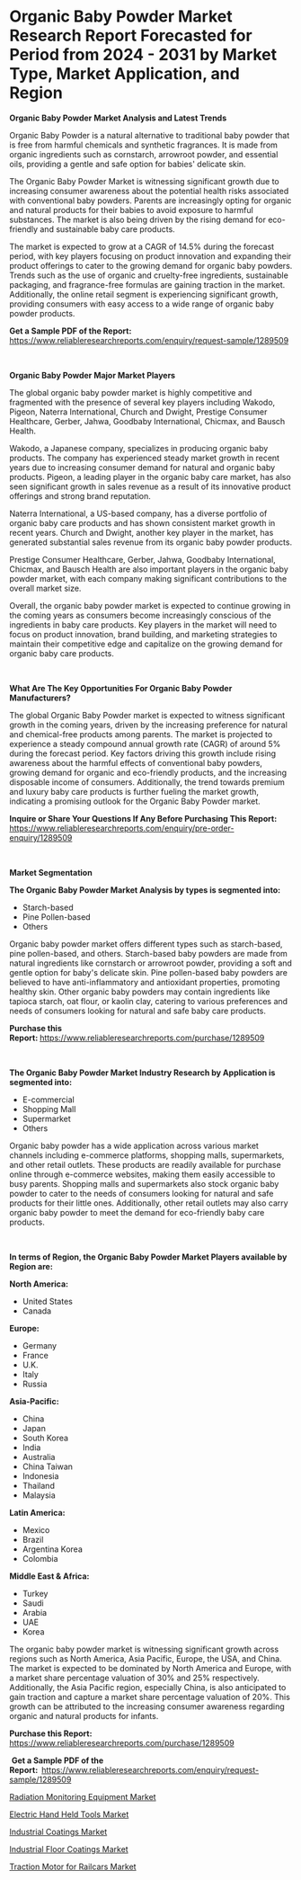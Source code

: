 <p><h1>Organic Baby Powder Market Research Report Forecasted for Period from 2024 -  2031 by Market Type, Market Application, and Region</h1></p><p><strong>Organic Baby Powder Market Analysis and Latest Trends</strong></p>
<p><p>Organic Baby Powder is a natural alternative to traditional baby powder that is free from harmful chemicals and synthetic fragrances. It is made from organic ingredients such as cornstarch, arrowroot powder, and essential oils, providing a gentle and safe option for babies' delicate skin.</p><p>The Organic Baby Powder Market is witnessing significant growth due to increasing consumer awareness about the potential health risks associated with conventional baby powders. Parents are increasingly opting for organic and natural products for their babies to avoid exposure to harmful substances. The market is also being driven by the rising demand for eco-friendly and sustainable baby care products.</p><p>The market is expected to grow at a CAGR of 14.5% during the forecast period, with key players focusing on product innovation and expanding their product offerings to cater to the growing demand for organic baby powders. Trends such as the use of organic and cruelty-free ingredients, sustainable packaging, and fragrance-free formulas are gaining traction in the market. Additionally, the online retail segment is experiencing significant growth, providing consumers with easy access to a wide range of organic baby powder products.</p></p>
<p><strong>Get a Sample PDF of the Report:&nbsp;</strong> <a href="https://www.reliableresearchreports.com/enquiry/request-sample/1289509">https://www.reliableresearchreports.com/enquiry/request-sample/1289509</a></p>
<p>&nbsp;</p>
<p><strong>Organic Baby Powder Major Market Players</strong></p>
<p><p>The global organic baby powder market is highly competitive and fragmented with the presence of several key players including Wakodo, Pigeon, Naterra International, Church and Dwight, Prestige Consumer Healthcare, Gerber, Jahwa, Goodbaby International, Chicmax, and Bausch Health. </p><p>Wakodo, a Japanese company, specializes in producing organic baby products. The company has experienced steady market growth in recent years due to increasing consumer demand for natural and organic baby products. Pigeon, a leading player in the organic baby care market, has also seen significant growth in sales revenue as a result of its innovative product offerings and strong brand reputation.</p><p>Naterra International, a US-based company, has a diverse portfolio of organic baby care products and has shown consistent market growth in recent years. Church and Dwight, another key player in the market, has generated substantial sales revenue from its organic baby powder products.</p><p>Prestige Consumer Healthcare, Gerber, Jahwa, Goodbaby International, Chicmax, and Bausch Health are also important players in the organic baby powder market, with each company making significant contributions to the overall market size.</p><p>Overall, the organic baby powder market is expected to continue growing in the coming years as consumers become increasingly conscious of the ingredients in baby care products. Key players in the market will need to focus on product innovation, brand building, and marketing strategies to maintain their competitive edge and capitalize on the growing demand for organic baby care products.</p></p>
<p>&nbsp;</p>
<p><strong>What Are The Key Opportunities For Organic Baby Powder Manufacturers?</strong></p>
<p><p>The global Organic Baby Powder market is expected to witness significant growth in the coming years, driven by the increasing preference for natural and chemical-free products among parents. The market is projected to experience a steady compound annual growth rate (CAGR) of around 5% during the forecast period. Key factors driving this growth include rising awareness about the harmful effects of conventional baby powders, growing demand for organic and eco-friendly products, and the increasing disposable income of consumers. Additionally, the trend towards premium and luxury baby care products is further fueling the market growth, indicating a promising outlook for the Organic Baby Powder market.</p></p>
<p><strong>Inquire or Share Your Questions If Any Before Purchasing This Report:</strong> <a href="https://www.reliableresearchreports.com/enquiry/pre-order-enquiry/1289509">https://www.reliableresearchreports.com/enquiry/pre-order-enquiry/1289509</a></p>
<p>&nbsp;</p>
<p><strong>Market Segmentation</strong></p>
<p><strong>The Organic Baby Powder Market Analysis by types is segmented into:</strong></p>
<p><ul><li>Starch-based</li><li>Pine Pollen-based</li><li>Others</li></ul></p>
<p><p>Organic baby powder market offers different types such as starch-based, pine pollen-based, and others. Starch-based baby powders are made from natural ingredients like cornstarch or arrowroot powder, providing a soft and gentle option for baby's delicate skin. Pine pollen-based baby powders are believed to have anti-inflammatory and antioxidant properties, promoting healthy skin. Other organic baby powders may contain ingredients like tapioca starch, oat flour, or kaolin clay, catering to various preferences and needs of consumers looking for natural and safe baby care products.</p></p>
<p><strong>Purchase this Report:&nbsp;</strong><a href="https://www.reliableresearchreports.com/purchase/1289509">https://www.reliableresearchreports.com/purchase/1289509</a></p>
<p>&nbsp;</p>
<p><strong>The Organic Baby Powder Market Industry Research by Application is segmented into:</strong></p>
<p><ul><li>E-commercial</li><li>Shopping Mall</li><li>Supermarket</li><li>Others</li></ul></p>
<p><p>Organic baby powder has a wide application across various market channels including e-commerce platforms, shopping malls, supermarkets, and other retail outlets. These products are readily available for purchase online through e-commerce websites, making them easily accessible to busy parents. Shopping malls and supermarkets also stock organic baby powder to cater to the needs of consumers looking for natural and safe products for their little ones. Additionally, other retail outlets may also carry organic baby powder to meet the demand for eco-friendly baby care products.</p></p>
<p>&nbsp;</p>
<p><strong>In terms of Region, the Organic Baby Powder Market Players available by Region are:</strong></p>
<p>
    <p> <strong> North America: </strong>
        <ul>
            <li>United States</li>
            <li>Canada</li>
        </ul>
        </p> 
    <p> <strong> Europe: </strong>
        <ul>
            <li>Germany</li>
            <li>France</li>
            <li>U.K.</li>
            <li>Italy</li>
            <li>Russia</li>
        </ul>
        </p> 
    <p> <strong> Asia-Pacific: </strong>
        <ul>
            <li>China</li>
            <li>Japan</li>
            <li>South Korea</li>
            <li>India</li>
            <li>Australia</li>
            <li>China Taiwan</li>
            <li>Indonesia</li>
            <li>Thailand</li>
            <li>Malaysia</li>
        </ul>
        </p> 
    <p> <strong> Latin America: </strong>
        <ul>
            <li>Mexico</li>
            <li>Brazil</li>
            <li>Argentina Korea</li>
            <li>Colombia</li>
        </ul>
        </p> 
    <p> <strong> Middle East & Africa: </strong>
        <ul>
            <li>Turkey</li>
            <li>Saudi</li>
            <li>Arabia</li>
            <li>UAE</li>
            <li>Korea</li>
        </ul>
    </p>
    </p>
<p><p>The organic baby powder market is witnessing significant growth across regions such as North America, Asia Pacific, Europe, the USA, and China. The market is expected to be dominated by North America and Europe, with a market share percentage valuation of 30% and 25% respectively. Additionally, the Asia Pacific region, especially China, is also anticipated to gain traction and capture a market share percentage valuation of 20%. This growth can be attributed to the increasing consumer awareness regarding organic and natural products for infants.</p></p>
<p><strong>Purchase this Report: </strong><a href="https://www.reliableresearchreports.com/purchase/1289509">https://www.reliableresearchreports.com/purchase/1289509</a></p>
<p>&nbsp;<strong>Get a Sample PDF of the Report:&nbsp;&nbsp;</strong><a href="https://www.reliableresearchreports.com/enquiry/request-sample/1289509">https://www.reliableresearchreports.com/enquiry/request-sample/1289509</a></p>
<p><strong></strong></p>
<p><p><a href="https://butternut-bug-553.notion.site/Radiation-Monitoring-Equipment-Market-Centers-on-Aspects-such-as-Market-Growth-Market-Share-Market-1470f81ba404489f93f806d6ddeca193">Radiation Monitoring Equipment Market</a></p><p><a href="https://github.com/lataunyatinikmelvin59ilbd0dv/Market-Research-Report-List-1/blob/main/electric-hand-held-tools-market.md">Electric Hand Held Tools Market</a></p><p><a href="https://view.publitas.com/reportprime-1/insights-into-industrial-coatings-market-size-analysing-market-share-trends-and-growth-from-2024-to-2031/">Industrial Coatings Market</a></p><p><a href="https://view.publitas.com/reportprime-1/industrial-floor-coatings-market-size-growing-and-forecasted-for-period-from-2024-2031-and-provides-complete-market-analysis-of-this-market/">Industrial Floor Coatings Market</a></p><p><a href="https://mire-aunt-385.notion.site/Traction-Motor-for-Railcars-Market-Research-Report-Provides-thorough-Industry-Overview-which-offers-f2ac4317b2cd4e96be8e009d472f993d">Traction Motor for Railcars Market</a></p></p>
